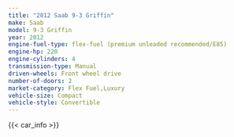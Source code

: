 ```yaml
---
title: "2012 Saab 9-3 Griffin"
make: Saab
model: 9-3 Griffin
year: 2012
engine-fuel-type: flex-fuel (premium unleaded recommended/E85)
engine-hp: 220
engine-cylinders: 4
transmission-type: Manual
driven-wheels: Front wheel drive
number-of-doors: 2
market-category: Flex Fuel,Luxury
vehicle-size: Compact
vehicle-style: Convertible
---
```


{{< car_info >}}
